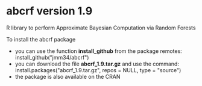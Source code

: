# abcrf version 1.9
R library to perform Approximate Bayesian Computation via Random Forests 

To install the abcrf package
- you can use the function **install_github** from the package remotes:  
install_github("jmm34/abcrf")
- you can download the file **abcrf_1.9.tar.gz** and use the command:  
install.packages("abcrf_1.9.tar.gz", repos = NULL, type = "source")
- the package is also available on the CRAN
